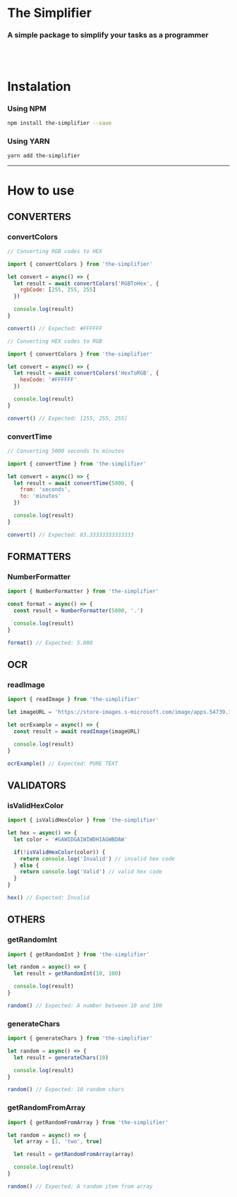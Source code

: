 <h1 align="left">The Simplifier</h1>

<h3>A simple package to simplify your tasks as a programmer</h3><br><br>

# Instalation

### Using NPM

```sh
npm install the-simplifier --save
```

### Using YARN

```sh
yarn add the-simplifier
```

<hr>

# How to use

## CONVERTERS

### convertColors
```js
// Converting RGB codes to HEX

import { convertColors } from 'the-simplifier'

let convert = async() => {
  let result = await convertColors('RGBToHex', {
    rgbCode: [255, 255, 255]
  })

  console.log(result)
}

convert() // Expected: #FFFFFF
```
```js
// Converting HEX codes to RGB

import { convertColors } from 'the-simplifier'

let convert = async() => {
  let result = await convertColors('HexToRGB', {
    hexCode: '#FFFFFF'
  })

  console.log(result)
}

convert() // Expected: [255, 255, 255]
```

### convertTime

```js
// Converting 5000 seconds to minutes

import { convertTime } from 'the-simplifier'

let convert = async() => {
  let result = await convertTime(5000, {
    from: 'seconds',
    to: 'minutes'
  })

  console.log(result)
}

convert() // Expected: 83.33333333333333
```

## FORMATTERS

### NumberFormatter

```js
import { NumberFormatter } from 'the-simplifier'

const format = async() => {
  const result = NumberFormatter(5000, '.')

  console.log(result)
}

format() // Expected: 5.000
```

## OCR

### readImage

```js
import { readImage } from 'the-simplifier'

let imageURL = 'https://store-images.s-microsoft.com/image/apps.54739.14266069062940839.0386a7c7-7a53-4e48-b184-3c1b8af04617.60917b6c-f77d-4aef-baf4-b8aa891c5889?mode=scale&q=90&h=720&w=1280'

let ocrExample = async() => {
  const result = await readImage(imageURL)

  console.log(result)
}

ocrExample() // Expected: PURE TEXT
```

## VALIDATORS

### isValidHexColor

```js
import { isValidHexColor } from 'the-simplifier'

let hex = async() => {
  let color = '#GAWIDGAIWIWDHIAGWBDAW'

  if(!isValidHexColor(color)) {
    return console.log('Invalid') // invalid hex code
  } else {
    return console.log('Valid') // valid hex code
  }
}

hex() // Expected: Invalid
```

## OTHERS

### getRandomInt

```js
import { getRandomInt } from 'the-simplifier'

let random = async() => {
  let result = getRandomInt(10, 100)

  console.log(result)
}

random() // Expected: A number between 10 and 100
```

### generateChars

```js
import { generateChars } from 'the-simplifier'

let random = async() => {
  let result = generateChars(10)

  console.log(result)
}

random() // Expected: 10 random chars
```

### getRandomFromArray

```js
import { getRandomFromArray } from 'the-simplifier'

let random = async() => {
  let array = [1, 'two', true]

  let result = getRandomFromArray(array)

  console.log(result)
}

random() // Expected: A random item from array
```